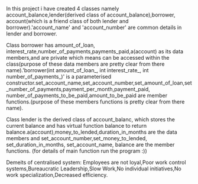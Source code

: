 In this project i have created 4 classes namely account_balance,lender(derived class of account_balance),borrower, account(which is a friend class of both lender and borrower).'account_name' and 'account_number' are common details in lender and borrower.

Class borrower has amount_of_loan, interest_rate,number_of_payments,payments_paid,a(account) as its data members,and are private which means can be accessed within the class(purpose of these data members are pretty clear from there name).'borrower(int amount_of_loan_, int interest_rate_, int number_of_payments_)' is a parameterised constructor.set_account_name,set_account_number,set_amount_of_loan,set_number_of_payments,payment_per_month,payment_paid,
number_of_payments_to_be_paid,amount_to_be_paid are member functions.(purpose of these members functions is pretty 
clear from there name).

Class lender is the derived class of account_balanc, which stores the current balance and has virtual function balance to return balance.a(account),money_to_lended,duration_in_months are the data members and set_account_number,set_money_to_lended, 
set_duration_in_months, set_account_name, balance are the member functions.
(for details of main function run the program :))

Demeits of centralised system:
Employees are not loyal,Poor work control systems,Bureaucratic Leadership,Slow Work,No individual initiatives,No work specialization,Decreased efficiency.
